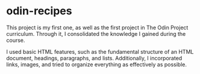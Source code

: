 # odin-recipes
This project is my first one, as well as the first project in The Odin Project curriculum. Through it, I consolidated the knowledge I gained during the course.

I used basic HTML features, such as the fundamental structure of an HTML document, headings, paragraphs, and lists. Additionally, I incorporated links, images, and tried to organize everything as effectively as possible.